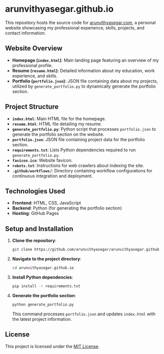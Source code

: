 # arunvithyasegar.github.io

This repository hosts the source code for [arunvithyasegar.com](https://arunvithyasegar.com/), a personal website showcasing my professional experience, skills, projects, and contact information.

## Website Overview

- **Homepage (`index.html`)**: Main landing page featuring an overview of my professional profile.
- **Resume (`resume.html`)**: Detailed information about my education, work experience, and skills.
- **Portfolio (`portfolio.json`)**: JSON file containing data about my projects, utilized by `generate_portfolio.py` to dynamically generate the portfolio section.

## Project Structure

- **`index.html`**: Main HTML file for the homepage.
- **`resume.html`**: HTML file detailing my resume.
- **`generate_portfolio.py`**: Python script that processes `portfolio.json` to generate the portfolio section on the website.
- **`portfolio.json`**: JSON file containing project data for the portfolio section.
- **`requirements.txt`**: Lists Python dependencies required to run `generate_portfolio.py`.
- **`favicon.ico`**: Website favicon.
- **`robots.txt`**: Instructions for web crawlers about indexing the site.
- **`.github/workflows/`**: Directory containing workflow configurations for continuous integration and deployment.

## Technologies Used

- **Frontend**: HTML, CSS, JavaScript
- **Backend**: Python (for generating the portfolio section)
- **Hosting**: GitHub Pages

## Setup and Installation

1. **Clone the repository**:
   ```bash
   git clone https://github.com/arunvithyasegar/arunvithyasegar.github.io.git
   ```

1. **Navigate to the project directory**:

   ```bash
   cd arunvithyasegar.github.io
   ```

1. **Install Python dependencies**:

   ```bash
   pip install -r requirements.txt
   ```

1. **Generate the portfolio section**:

   ```bash
   python generate_portfolio.py
   ```

   This command processes `portfolio.json` and updates `index.html` with the latest project information.

## License

This project is licensed under the [MIT License](LICENSE).
```

